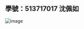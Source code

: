## 學號：513717017 沈佩如

![image](https://github.com/user-attachments/assets/73efed52-79b6-4940-9275-bd768cbc197d)

